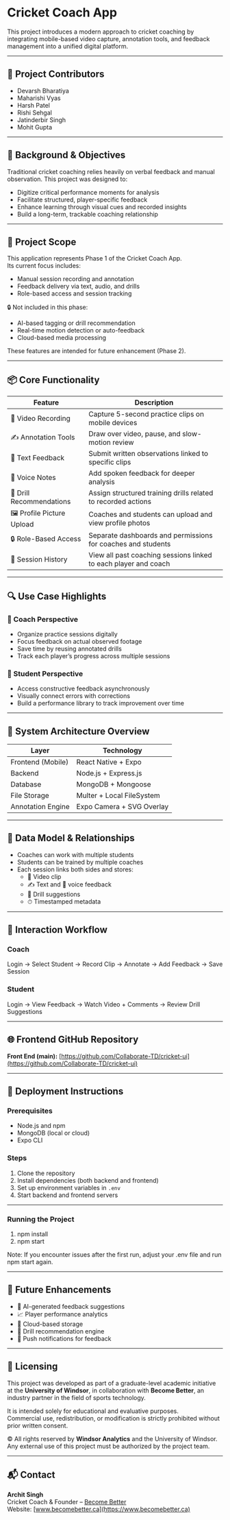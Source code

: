 # Cricket Coach App

This project introduces a modern approach to cricket coaching by integrating mobile-based video capture, annotation tools, and feedback management into a unified digital platform.

---

## 👥 Project Contributors

- Devarsh Bharatiya  
- Maharishi Vyas  
- Harsh Patel  
- Rishi Sehgal  
- Jatinderbir Singh  
- Mohit Gupta

---

## 🎯 Background & Objectives

Traditional cricket coaching relies heavily on verbal feedback and manual observation. This project was designed to:

- Digitize critical performance moments for analysis  
- Facilitate structured, player-specific feedback  
- Enhance learning through visual cues and recorded insights  
- Build a long-term, trackable coaching relationship

---

## 🎯 Project Scope

This application represents Phase 1 of the Cricket Coach App.  
Its current focus includes:

- Manual session recording and annotation  
- Feedback delivery via text, audio, and drills  
- Role-based access and session tracking

🔒 Not included in this phase:
- AI-based tagging or drill recommendation  
- Real-time motion detection or auto-feedback  
- Cloud-based media processing

These features are intended for future enhancement (Phase 2).

---

## 📦 Core Functionality

| Feature                    | Description                                                                 |
|----------------------------|-----------------------------------------------------------------------------|
| 🎥 Video Recording         | Capture 5-second practice clips on mobile devices                           |
| ✍️ Annotation Tools        | Draw over video, pause, and slow-motion review                              |
| 📝 Text Feedback           | Submit written observations linked to specific clips                        |
| 🎤 Voice Notes             | Add spoken feedback for deeper analysis                                     |
| 🏏 Drill Recommendations   | Assign structured training drills related to recorded actions               |
| 🖼️ Profile Picture Upload | Coaches and students can upload and view profile photos                     |
| 🔒 Role-Based Access       | Separate dashboards and permissions for coaches and students                |
| 🔁 Session History         | View all past coaching sessions linked to each player and coach             |

---

## 🔍 Use Case Highlights

### 🔹 Coach Perspective

- Organize practice sessions digitally  
- Focus feedback on actual observed footage  
- Save time by reusing annotated drills  
- Track each player’s progress across multiple sessions  

### 🔹 Student Perspective

- Access constructive feedback asynchronously  
- Visually connect errors with corrections  
- Build a performance library to track improvement over time  

---

## 🧠 System Architecture Overview

| Layer               | Technology                  |
|---------------------|-----------------------------|
| Frontend (Mobile)   | React Native + Expo         |
| Backend             | Node.js + Express.js        |
| Database            | MongoDB + Mongoose          |
| File Storage        | Multer + Local FileSystem   |
| Annotation Engine   | Expo Camera + SVG Overlay   |

---

## 📐 Data Model & Relationships

- Coaches can work with multiple students  
- Students can be trained by multiple coaches  
- Each session links both sides and stores:
  - 🎥 Video clip  
  - ✍️ Text and 🎤 voice feedback  
  - 🏏 Drill suggestions  
  - ⏱ Timestamped metadata  

---

## 📲 Interaction Workflow

### Coach  
Login → Select Student → Record Clip → Annotate → Add Feedback → Save Session

### Student  
Login → View Feedback → Watch Video + Comments → Review Drill Suggestions

---
## 🌐 Frontend GitHub Repository

**Front End (main):** [https://github.com/Collaborate-TD/cricket-ui](https://github.com/Collaborate-TD/cricket-ui)

---

## 🧩 Deployment Instructions

### Prerequisites

- Node.js and npm  
- MongoDB (local or cloud)  
- Expo CLI  

### Steps

1. Clone the repository  
2. Install dependencies (both backend and frontend)  
3. Set up environment variables in `.env`  
4. Start backend and frontend servers

---
### Running the Project

1. npm install  
2. npm start

Note: If you encounter issues after the first run, adjust your .env file and run npm start again.


---
## 🧪 Future Enhancements

- 🤖 AI-generated feedback suggestions  
- 📈 Player performance analytics  
- 🔗 Cloud-based storage  
- 🧩 Drill recommendation engine  
- 🔔 Push notifications for feedback  

---

## 📜 Licensing

This project was developed as part of a graduate-level academic initiative at the **University of Windsor**, in collaboration with **Become Better**, an industry partner in the field of sports technology.

It is intended solely for educational and evaluative purposes.  
Commercial use, redistribution, or modification is strictly prohibited without prior written consent.

© All rights reserved by **Windsor Analytics** and the University of Windsor.  
Any external use of this project must be authorized by the project team.

---

## 📬 Contact

**Archit Singh**  
Cricket Coach & Founder – [Become Better](https://www.becomebetter.ca)  
Website: [www.becomebetter.ca](https://www.becomebetter.ca)
